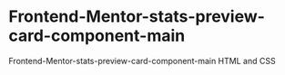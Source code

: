 # Frontend-Mentor-stats-preview-card-component-main
Frontend-Mentor-stats-preview-card-component-main HTML and CSS
